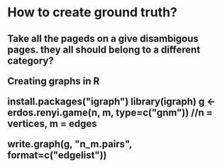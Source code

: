 <h1>How to create ground truth?<h2>
<p>
Take all the pageds on a give disambigous pages. they all should belong to a different category?
</p>
<p>Creating graphs in R</p>
install.packages("igraph")
library(igraph)
g <-  erdos.renyi.game(n, m, type=c("gnm"))
//n = vertices, m = edges

write.graph(g, "n_m.pairs", format=c("edgelist"))

